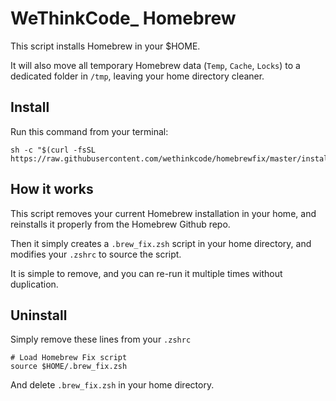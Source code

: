 WeThinkCode_ Homebrew
===============

This script installs Homebrew in your $HOME.

It will also move all temporary Homebrew data (`Temp`, `Cache`, `Locks`) to a dedicated folder in `/tmp`, leaving your home directory cleaner.


Install
-------
Run this command from your terminal:
```
sh -c "$(curl -fsSL https://raw.githubusercontent.com/wethinkcode/homebrewfix/master/install.sh)"
```

How it works
------------
This script removes your current Homebrew installation in your home, and reinstalls it properly from the Homebrew Github repo.

Then it simply creates a `.brew_fix.zsh` script in your home directory, and modifies your `.zshrc` to source the script.

It is simple to remove, and you can re-run it multiple times without duplication.


Uninstall
---------
Simply remove these lines from your `.zshrc`
```
# Load Homebrew Fix script
source $HOME/.brew_fix.zsh
```

And delete `.brew_fix.zsh` in your home directory.
